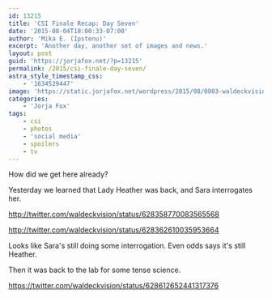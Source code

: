 ```yaml
---
id: 13215
title: 'CSI Finale Recap: Day Seven'
date: '2015-08-04T18:00:33-07:00'
author: 'Mika E. (Ipstenu)'
excerpt: 'Another day, another set of images and news.'
layout: post
guid: 'https://jorjafox.net/?p=13215'
permalink: /2015/csi-finale-day-seven/
astra_style_timestamp_css:
    - '1634529447'
image: 'https://static.jorjafox.net/wordpress/2015/08/0803-waldeckvision_01.jpg'
categories:
    - 'Jorja Fox'
tags:
    - csi
    - photos
    - 'social media'
    - spoilers
    - tv
---
```


How did we get here already?

Yesterday we learned that Lady Heather was back, and Sara interrogates her.

http://twitter.com/waldeckvision/status/628358770083565568

http://twitter.com/waldeckvision/status/628362610035953664

Looks like Sara's still doing some interrogation. Even odds says it's still Heather.

Then it was back to the lab for some tense science.

https://twitter.com/waldeckvision/status/628612652441317376